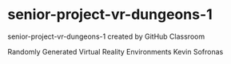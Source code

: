 # senior-project-vr-dungeons-1
senior-project-vr-dungeons-1 created by GitHub Classroom

Randomly Generated Virtual Reality Environments
Kevin Sofronas